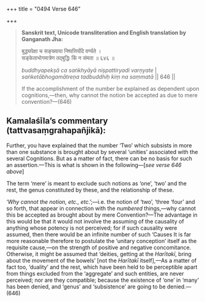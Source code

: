 +++
title = "0494 Verse 646"

+++
> **Sanskrit text, Unicode transliteration and English translation by Ganganath Jha:** 
>
> बुद्ध्यपेक्षा च सङ्ख्याया निष्पत्तिर्यदि वर्ण्यते ।  
> सङ्केताभोगमात्रेण तद्बुद्धिः किं न संमता ॥ ६४६ ॥ 
>
> *buddhyapekṣā ca saṅkhyāyā niṣpattiryadi varṇyate* \|  
> *saṅketābhogamātreṇa tadbuddhiḥ kiṃ na saṃmatā* \|\| 646 \|\| 
>
> If the accomplishment of the number be explained as dependent upon cognitions,—then, why cannot the notion be accepted as due to mere convention?—(646)



## Kamalaśīla’s commentary (tattvasaṃgrahapañjikā):

Further, you have explained that the number ‘Two’ which subsists in more than one substance is brought about by several ‘unities’ associated with the several Cognitions. But as a matter of fact, there can be no basis for such an assertion.—This is what is shown in the following—[*see verse 646 above*]

The term ‘mere’ is meant to exclude such notions as ‘one’, ‘two’ and the rest, the genus constituted by these, and the relationship of these.

‘*Why cannot the notion, etc., etc*.’;—i.e. the notion of ‘two’, ‘three ‘four’ and so forth, that appear in connection with the *numbered* things,—why cannot this be accepted as brought about by mere Convention?—The advantage in this would be that it would not involve the assuming of the causality of anything whose potency is not perceived; for if such causality were assumed, then there would be an infinite number of such ‘Causes It is far more reasonable therefore to postulate the ‘unitary conception’ itself as the requisite cause,—on the strength of positive and negative concomitance. Otherwise, it might be assumed that ‘deities, getting at the *Harītakī*, bring about the movement of the bowels’ [not the *Harītakī* itself],—As a matter of fact too, ‘duality’ and the rest, which have been held to be perceptible apart from things excluded from the ‘aggregate’ and such entities, are never perceived; nor are they compatible; because the existence of ‘one’ in ‘many’ has been denied, and ‘genus’ and ‘subsistence’ are going to be denied.—(646)


